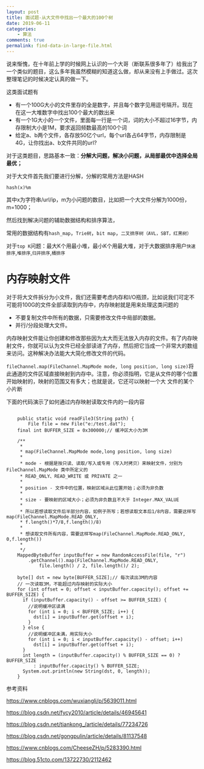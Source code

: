 ```yaml
---
layout: post
title: 面试题-从大文件中找出一个最大的100个树
date: 2019-06-11
categories:
    - 算法
comments: true
permalink: find-data-in-large-file.html
---
```


说来惭愧，在十年前上学的时候网上认识的一个大哥（断联系很多年了）给我出了一个类似的题目，这么多年我虽然模糊的知道这么做，却从来没有上手做过。这次整理笔记的时候决定认真的做一下。

这类面试题有

- 有一个100G大小的文件里存的全是数字，并且每个数字见用逗号隔开。现在在这一大堆数字中找出100个最大的数出来
- 有一个1G大小的一个文件，里面每一行是一个词，词的大小不超过16字节，内存限制大小是1M，要求返回频数最高的100个词
- 给定a、b两个文件，各存放50亿个url，每个url各占64字节，内存限制是4G，让你找出a、b文件共同的url?

对于这类题目，思路基本一致：**分解大问题，解决小问题，从局部最优中选择全局最优；**

对于大文件首先我们要进行分解，分解的常用方法是HASH
```
hash(x)%m
```
其中x为字符串/url/ip，m为小问题的数目，比如把一个大文件分解为1000份，m=1000；

然后找到解决问题的辅助数据结构和排序算法，

常用的数据结构有`hash_map`，`Trie树`，`bit map`，`二叉排序树（AVL，SBT，红黑树）`

对于`top K`问题：最大K个用最小堆，最小K个用最大堆，对于大数据排序用户`快速排序`,`堆排序`,`归并排序`,`桶排序`

# 内存映射文件
对于将大文件拆分为小文件，我们还需要考虑内存和I/O瓶颈，比如说我们可定不可能将100G的文件全部读取到内存中，内存映射就是用来处理这类问题的

- 不要复制文件中所有的数据，只需要修改文件中局部的数据。
- 并行/分段处理大文件。 

内存映射文件能让你创建和修改那些因为太大而无法放入内存的文件。有了内存映射文件，你就可以认为文件已经全部读进了内存，然后把它当成一个非常大的数组来访问。这种解决办法能大大简化修改文件的代码。

`fileChannel.map(FileChannel.MapMode mode, long position, long size)`将此通道的文件区域直接映射到内存中。注意，你必须指明，它是从文件的哪个位置开始映射的，映射的范围又有多大；也就是说，它还可以映射一个大 文件的某个小片断

下面的代码演示了如何通过内存映射读取文件内的一段内容

<pre class="line-numbers "><code class="language-java">
	public static void readFile3(String path) {
		File file = new File("e:/test.dat");
    final int BUFFER_SIZE = 0x300000;// 缓冲区大小为3M

    /**
     *
     * map(FileChannel.MapMode mode,long position, long size)
     *
     * mode - 根据是按只读、读取/写入或专用（写入时拷贝）来映射文件，分别为 FileChannel.MapMode 类中所定义的
     * READ_ONLY、READ_WRITE 或 PRIVATE 之一
     *
     * position - 文件中的位置，映射区域从此位置开始；必须为非负数
     *
     * size - 要映射的区域大小；必须为非负数且不大于 Integer.MAX_VALUE
     *
     * 所以若想读取文件后半部分内容，如例子所写；若想读取文本后1/8内容，需要这样写map(FileChannel.MapMode.READ_ONLY,
     * f.length()*7/8,f.length()/8)
     *
     * 想读取文件所有内容，需要这样写map(FileChannel.MapMode.READ_ONLY, 0,f.length())
     *
     */
    MappedByteBuffer inputBuffer = new RandomAccessFile(file, "r")
        .getChannel().map(FileChannel.MapMode.READ_ONLY,
            file.length() / 2, file.length()/ 2);
    
    byte[] dst = new byte[BUFFER_SIZE];// 每次读出3M的内容
    // 一次读取3M，不能超过内存映射的实际大小
    for (int offset = 0; offset < inputBuffer.capacity(); offset += BUFFER_SIZE) {
      if (inputBuffer.capacity() - offset >= BUFFER_SIZE) {
        //说明缓冲区读满
        for (int i = 0; i < BUFFER_SIZE; i++) {
          dst[i] = inputBuffer.get(offset + i);
        }
      } else {
        //说明缓冲区未满，用实际大小
        for (int i = 0; i < inputBuffer.capacity() - offset; i++)
          dst[i] = inputBuffer.get(offset + i);
      }
      int length = (inputBuffer.capacity() % BUFFER_SIZE == 0) ? BUFFER_SIZE
          : inputBuffer.capacity() % BUFFER_SIZE;
      System.out.println(new String(dst, 0, length));
    } 
</code></pre>


参考资料

https://www.cnblogs.com/wuxiangli/p/5639011.html

https://blog.csdn.net/fycy2010/article/details/46945641

https://blog.csdn.net/tiankong_/article/details/77234726

https://blog.csdn.net/gongpulin/article/details/81137548

https://www.cnblogs.com/CheeseZH/p/5283390.html

https://blog.51cto.com/13722730/2112462